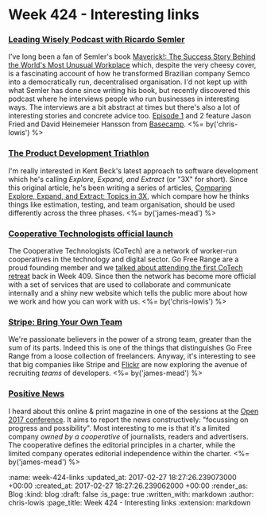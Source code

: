 Week 424 - Interesting links
============================

### [Leading Wisely Podcast with Ricardo Semler](http://www.stitcher.com/podcast/leading-wisely)

I've long been a fan of Semler's book [Maverick!: The Success Story Behind the World's Most Unusual Workplace](https://www.amazon.co.uk/Maverick-Success-Behind-Unusual-Workplace/dp/0712678867) which, despite the very cheesy cover, is a fascinating account of how he transformed Brazilian company Semco into a democratically run, decentralised organisation. I'd not kept up with what Semler has done since writing his book, but recently discovered this podcast where he interviews people who run businesses in interesting ways. The interviews are a bit abstract at times but there's also a lot of interesting stories and concrete advice too. [Episode 1](http://www.stitcher.com/podcast/leading-wisely/e/48947093) and 2 feature Jason Fried and David Heinemeier Hansson from [Basecamp](https://basecamp.com/). <%= by('chris-lowis') %>

### [The Product Development Triathlon](https://www.facebook.com/notes/kent-beck/the-product-development-triathlon/1215075478525314)

I'm really interested in Kent Beck's latest approach to software development which he's calling _Explore, Expand, and Extract_ (or "3X" for short). Since this original article, he's been writing a series of articles, [Comparing Explore, Expand, and Extract: Topics in 3X][topics-in-3x], which compare how he thinks things like estimation, testing, and team organisation, should be used differently across the three phases. <%= by('james-mead') %>

[topics-in-3x]: https://www.facebook.com/notes/kent-beck/comparing-explore-expand-and-extract-topics-in-3x/1241983035834558/

### [Cooperative Technologists official launch](https://www.coops.tech/)

The Cooperative Technologists (CoTech) are a network of worker-run cooperatives in the technology and digital sector. Go Free Range are a proud founding member and we [talked about attending the first CoTech retreat](/week-409) back in Week 409. Since then the network has become more official with a set of services that are used to collaborate and communicate internally and a shiny new website which tells the public more about how we work and how you can work with us. <%= by('chris-lowis') %>

### [Stripe: Bring Your Own Team](https://stripe.com/blog/bring-your-own-team)

We're passionate believers in the power of a strong team, greater than the sum of its parts. Indeed this is one of the things that distinguishes Go Free Range from a loose collection of freelancers. Anyway, it's interesting to see that big companies like Stripe and [Flickr][flickr-byot] are now exploring the avenue of recruiting _teams_ of developers. <%= by('james-mead') %>

[flickr-byot]: https://code.flickr.net/2016/05/11/we-want-you-and-your-teammates/

### [Positive News](https://www.positive.news/)

I heard about this online & print magazine in one of the sessions at the [Open 2017 conference][open-2017]. It aims to report the news constructively: "focussing on progress and possibility". Most interesting to me is that it's a limited company _owned by a cooperative_ of journalists, readers and advertisers. The cooperative defines the editorial principles in a charter, while the limited company operates editorial independence within the charter. <%= by('james-mead') %>

[open-2017]: https://2017.open.coop/

:name: week-424-links
:updated_at: 2017-02-27 18:27:26.239073000 +00:00
:created_at: 2017-02-27 18:27:26.239062000 +00:00
:render_as: Blog
:kind: blog
:draft: false
:is_page: true
:written_with: markdown
:author: chris-lowis
:page_title: Week 424 - Interesting links
:extension: markdown
